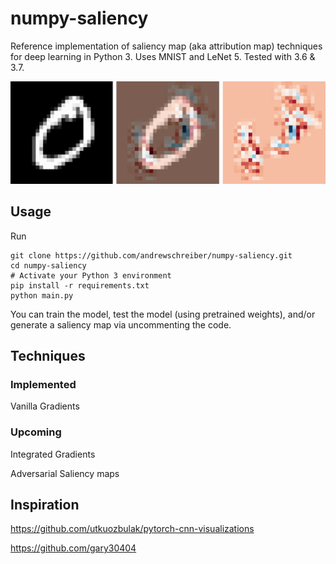 # numpy-saliency

Reference implementation of saliency map (aka attribution map)
techniques for deep learning in Python 3. Uses MNIST and LeNet 5. Tested with 3.6 & 3.7.

![](https://raw.githubusercontent.com/andrewschreiber/numpy-saliency/master/example_heatmap.png)

## Usage

Run

```
git clone https://github.com/andrewschreiber/numpy-saliency.git
cd numpy-saliency
# Activate your Python 3 environment
pip install -r requirements.txt
python main.py
```

You can train the model, test the model (using pretrained weights),
and/or generate a saliency map via uncommenting the code.

## Techniques

### Implemented

Vanilla Gradients


### Upcoming

Integrated Gradients

Adversarial Saliency maps

## Inspiration

https://github.com/utkuozbulak/pytorch-cnn-visualizations

https://github.com/gary30404
